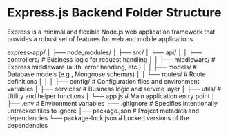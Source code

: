 # Express.js Backend Folder Structure

Express is a minimal and flexible Node.js web application framework that provides a robust set of features for web and mobile applications.

express-app/
│
├── node_modules/
│
├── src/
│ ├── api/
│ │ ├── controllers/ # Business logic for request handling
│ │ ├── middleware/ # Express middleware (auth, error handling, etc.)
│ │ ├── models/ # Database models (e.g., Mongoose schemas)
│ │ └── routes/ # Route definitions
│ │
│ ├── config/ # Configuration files and environment variables
│ ├── services/ # Business logic and service layer
│ ├── utils/ # Utility and helper functions
│ └── app.js # Main application entry point
│
├── .env # Environment variables
├── .gitignore # Specifies intentionally untracked files to ignore
├── package.json # Project metadata and dependencies
└── package-lock.json # Locked versions of the dependencies